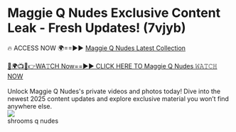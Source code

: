 # Maggie Q Nudes Exclusive Content Leak - Fresh Updates! (7vjyb)

🔥 ACCESS NOW 🌍==►► <a href="https://tinyurl.com/2mz8nhtm" rel="nofollow">Maggie Q Nudes Latest Collection</a>
<br><br>
[🔴🌍📺📱👉WA𝚃CH Now==►► CLICK HERE TO Maggie Q Nudes 𝚆𝙰𝚃𝙲𝙷 NOW](https://tinyurl.com/2mz8nhtm)
<br><br>
Unlock Maggie Q Nudes's private videos and photos today! Dive into the newest 2025 content updates and explore exclusive material you won’t find anywhere else.
<br>
<a href="https://tinyurl.com/2mz8nhtm" rel="nofollow" data-target="animated-image.originalLink"><img src="https://camo.githubusercontent.com/8a4f000d20f83aca3bf7ec5f350d767afa0574a8a352519fd8cfa583a6f93a33/68747470733a2f2f692e696d6775722e636f6d2f644a486b345a712e676966" data-canonical-src="https://i.imgur.com/dJHk4Zq.gif" style="max-width: 100%; display: inline-block;" data-target="animated-image.originalImage"></a>
<br>
shrooms q nudes